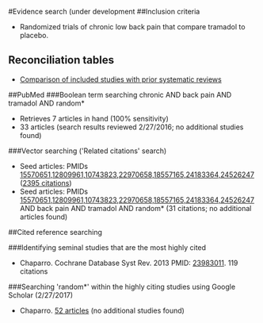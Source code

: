 #Evidence search
(under development
##Inclusion criteria
* Randomized trials of chronic low back pain that compare tramadol to placebo.

## Reconciliation tables
* [Comparison of included studies with prior systematic reviews](../../tree/master/reconciliation-tables/)

##PubMed
###Boolean term searching
chronic AND back pain AND tramadol AND random\*
* Retrieves 7 articles in hand (100% sensitivity)
* 33 articles (search results reviewed 2/27/2016; no additional studies found)

###Vector searching ('Related citations' search)
* Seed articles: PMIDs [15570651,12809961,10743823,22970658,18557165,24183364,24526247](https://www.ncbi.nlm.nih.gov/pubmed?cmd=Search&tool=SUMSearch2plugins&otool=kumclib&term=15570651%2012809961%2010743823%2022970658%2018557165%2024183364%2024526247) ([2395 citations](https://www.ncbi.nlm.nih.gov/pubmed?linkname=pubmed_pubmed&from_uid=15570651,12809961,10743823,22970658,18557165,24183364,24526247))
* Seed articles: PMIDs [15570651,12809961,10743823,22970658,18557165,24183364,24526247](https://www.ncbi.nlm.nih.gov/pubmed?cmd=Search&tool=SUMSearch2plugins&otool=kumclib&term=15570651%2012809961%2010743823%2022970658%2018557165%2024183364%2024526247) AND back pain AND tramadol AND random* (31 citations; no additional articles found)

##Cited reference searching

###Identifying seminal studies that are the most highly cited
- Chaparro. Cochrane Database Syst Rev. 2013 PMID: [23983011](https://pubmed.gov/23983011). 119 citations

###Searching 'random*' within the highly citing studies using Google Scholar (2/27/2017)
- Chaparro. [52 articles](https://scholar.google.com/scholar?q=random*&btnG=&hl=en&as_sdt=2005&sciodt=0%2C5&cites=5931559829283316894&scipsc=1) (no additional studies found)

